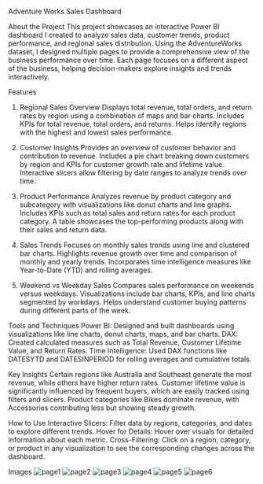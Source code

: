 Adventure Works Sales Dashboard

About the Project
This project showcases an interactive Power BI dashboard I created to analyze sales data, customer trends, product performance, and regional sales distribution. Using the AdventureWorks dataset, I designed multiple pages to provide a comprehensive view of the business performance over time. Each page focuses on a different aspect of the business, helping decision-makers explore insights and trends interactively.

Features
1. Regional Sales Overview
Displays total revenue, total orders, and return rates by region using a combination of maps and bar charts.
Includes KPIs for total revenue, total orders, and returns.
Helps identify regions with the highest and lowest sales performance.


2. Customer Insights
Provides an overview of customer behavior and contribution to revenue.
Includes a pie chart breaking down customers by region and KPIs for customer growth rate and lifetime value.
Interactive slicers allow filtering by date ranges to analyze trends over time.

3. Product Performance
Analyzes revenue by product category and subcategory with visualizations like donut charts and line graphs.
Includes KPIs such as total sales and return rates for each product category.
A table showcases the top-performing products along with their sales and return data.

4. Sales Trends
Focuses on monthly sales trends using line and clustered bar charts.
Highlights revenue growth over time and comparison of monthly and yearly trends.
Incorporates time intelligence measures like Year-to-Date (YTD) and rolling averages.

5. Weekend vs Weekday Sales
Compares sales performance on weekends versus weekdays.
Visualizations include bar charts, KPIs, and line charts segmented by workdays.
Helps understand customer buying patterns during different parts of the week.

Tools and Techniques
Power BI: Designed and built dashboards using visualizations like line charts, donut charts, maps, and bar charts.
DAX: Created calculated measures such as Total Revenue, Customer Lifetime Value, and Return Rates.
Time Intelligence: Used DAX functions like DATESYTD and DATESINPERIOD for rolling averages and cumulative totals.

Key Insights
Certain regions like Australia and Southeast generate the most revenue, while others have higher return rates.
Customer lifetime value is significantly influenced by frequent buyers, which are easily tracked using filters and slicers.
Product categories like Bikes dominate revenue, with Accessories contributing less but showing steady growth.

How to Use
Interactive Slicers: Filter data by regions, categories, and dates to explore different trends.
Hover for Details: Hover over visuals for detailed information about each metric.
Cross-Filtering: Click on a region, category, or product in any visualization to see the corresponding changes across the dashboard.

Images
![page1](https://github.com/user-attachments/assets/d05ebaa4-cc7d-4945-88b4-79827f85231a)
![page2](https://github.com/user-attachments/assets/04a2b22a-975a-4828-88d2-990c01702150)
![page3](https://github.com/user-attachments/assets/48e0521d-8533-4cae-80ef-b28c37e5b852)
![page4](https://github.com/user-attachments/assets/86b8a4b6-2bba-4073-952d-fe91c7f92059)
![page5](https://github.com/user-attachments/assets/85070bf3-3e93-40dc-aa8c-052d379419a7)
![page6](https://github.com/user-attachments/assets/bb97b161-deca-4bc8-b295-77f08b898f90)







